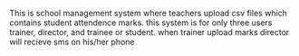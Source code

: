 This is school management system where teachers upload csv files which contains student attendence marks.
this system is for only three users trainer, director, and trainee or student.
when trainer upload marks director will recieve sms on his/her phone
